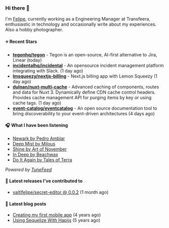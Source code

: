 ### Hi there 👋

I'm [Felipe](https://felipevm.com), currently working as a Engineering Manager at Transfeera, enthusiastic in technology and occasionally write about my experiences. Also a hobby photographer.

#### ⭐ Recent Stars
- **[tegonhq/tegon](https://github.com/tegonhq/tegon)** - Tegon is an open-source, AI-first alternative to Jira, Linear (today)
- **[incidentalhq/incidental](https://github.com/incidentalhq/incidental)** - An opensource incident management platform integrating with Slack. (1 day ago)
- **[lmsqueezy/nextjs-billing](https://github.com/lmsqueezy/nextjs-billing)** - Next.js billing app with Lemon Squeezy (1 day ago)
- **[dulnan/nuxt-multi-cache](https://github.com/dulnan/nuxt-multi-cache)** - Advanced caching of components, routes and data for Nuxt 3. Dynamically define CDN cache control headers. Provides cache management API for purging items by key or using cache tags. (1 day ago)
- **[event-catalog/eventcatalog](https://github.com/event-catalog/eventcatalog)** - An open source documentation tool to bring discoverability to your event-driven architectures  (4 days ago)

#### 🎧 What I have been listening
- [Newark by Pedro Amblar](https://open.spotify.com/track/3VSL6qzD1jjXGzp99rncwE)
- [Deep Mist by Milous](https://open.spotify.com/track/3ShpwQAo4AYXGZzkcXbq4H)
- [Shine by Art of November](https://open.spotify.com/track/4tAKd6ouFGZMGcU4CQvtH7)
- [In Deep by Beachwax](https://open.spotify.com/track/28CuT91wRWdQtJU93Hm3ds)
- [Do It Again by Tales of Terra](https://open.spotify.com/track/48YpKQYrE4hXtLkLmgEy89)

_Powered by [TuneFeed](https://tunefeed.app?ref=valtlfelipe-gh-profile)_ 

#### 🚀 Latest releases I've contributed to


- [valtlfelipe/secret-editor @ 0.0.2](https://github.com/valtlfelipe/secret-editor/releases/tag/0.0.2) (1 month ago)

#### 📄 Latest blog posts
- [Creating my first mobile app](https://felipevm.com/posts/creating-my-first-mobile-app/) (4 years ago)
- [Using Sequelize With Hapijs](https://felipevm.com/posts/using-sequelize-with-hapijs/) (5 years ago)
